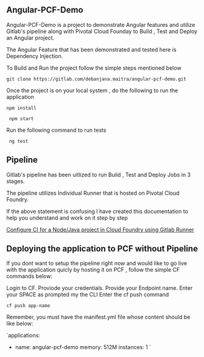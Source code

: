 **Angular-PCF-Demo**
--------------------------------------------------------------------------------

Angular-PCF-Demo is a project to demonstrate Angular features and utilize Gitlab's pipeline along with Pivotal Cloud Founday  to Build , Test and Deploy an
Angular project.


The Angular Feature that has been demonstrated and tested here is Dependency Injection. 


To Build and Run the project follow the simple steps mentioned below 

`
git clone https://gitlab.com/debanjana.maitra/angular-pcf-demo.git
`

Once the project is on your local system , do the following to run the application 

` npm install `
 
` npm start`



Run the following command to run tests

` ng test`

**Pipeline**
---------------------------------------------------------------------------------

Gitlab's pipeline has been uitlized to run Build , Test and Deploy Jobs in 3 stages. 

The pipeline utilizes Individual Runner that is hosted on Pivotal Cloud Foundry. 

If the above statement is confusing  I have created this documentation to  help you understand and work on it step by step

[Configure CI for a Node/Java project in Cloud Foundry using Gitlab Runner](https://medium.com/@debanjanamaitra/configure-ci-for-a-node-java-project-in-pivotal-cloud-foundry-using-gitlab-runner-56c37f3a9aa6)



**Deploying the application to PCF  without Pipeline**
----------------------------------------------------------------------------------
If you dont want to setup the pipeline right now and would like to go live with the application quicly by hosting it on PCF , follow the simple CF commands below:


Login to CF.
Proviode your credentials.
Provide your Endpoint name.
Enter your SPACE as prompted my the CLI 
Enter the cf push command

` cf push app-name
`

Remember, you must have the manifest.yml file whose content should be like below:

`applications:
- name: angular-pcf-demo
  memory: 512M
  instances: 1
`










